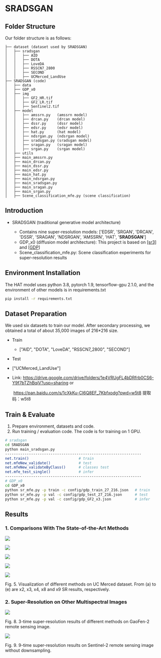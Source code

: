 # **SRADSGAN**

## Folder Structure

Our folder structure is as follows:

```
├── dataset (dataset used by SRADSGAN)
│   ├── sradsgan
│   │   ├── AID
│   │   ├── DOTA
│   │   ├── LoveDA
│   │   ├── RSSCN7_2800
│   │   ├── SECOND
│   │   ├── UCMerced_LandUse
├── SRADSGAN (code)
│   ├── data
│   ├── GDP_x0
│   ├── img
│   │   ├── GF2_HR.tif
│   │   ├── GF2_LR.tif
│   │   ├── Sentinel2.tif
│   ├── model
│   │   ├── amssrn.py   (amssrn model)
│   │   ├── drcan.py    (drcan model)
│   │   ├── dssr.py     (dssr model)
│   │   ├── edsr.py     (edsr model)
│   │   ├── hat.py      (hat model)
│   │   ├── ndsrgan.py  (ndsrgan model)
│   │   ├── sradsgan.py (sradsgan model)
│   │   ├── sragan.py   (sragan model)
│   │   ├── srgan.py    (srgan model)
│   ├── utils
│   ├── main_amssrn.py
│   ├── main_drcan.py
│   ├── main_dssr.py
│   ├── main_edsr.py
│   ├── main_hat.py
│   ├── main_ndsrgan.py
│   ├── main_sradsgan.py
│   ├── main_sragan.py
│   ├── main_srgan.py
│   ├── Scene_classification_mfe.py (scene classification)
```

## Introduction

- SRADSGAN (traditional generative model architecture)

  - Contains nine super-resolution models: ['EDSR', 'SRGAN', 'DRCAN', 'DSSR', 'SRAGAN', 'NDSRGAN', 'AMSSRN', 'HAT', '**SRADSGAN**']
  - GDP_x0 (diffusion model architecture): This project is based on [[sr3]](https://github.com/Janspiry/Image-Super-Resolution-via-Iterative-Refinement) and [[GDP](https://github.com/Fayeben/GenerativeDiffusionPrior)]
  - Scene_classification_mfe.py: Scene classification experiments for super-resolution results


## Environment Installation

The HAT model uses python 3.8, pytorch 1.9, tensorflow-gpu 2.1.0, and the environment of other models is in requirements.txt

```bash
pip install -r requirements.txt
```

## Dataset Preparation

We used six datasets to train our model. After secondary processing, we obtained a total of about 35,000 images of 216*216 size.  

- Train
  
  - ["AID", "DOTA", "LoveDA", "RSSCN7_2800", "SECOND"]
  
- Test
  
- ["UCMerced_LandUse"]
  
- Link:   https://drive.google.com/drive/folders/1e4VRUgFL4bDRfrb0CS6-Y9f7bTZhBqiV?usp=sharing   or  

  ​            https://pan.baidu.com/s/1cXkKu-CI6Q8EF_7Kbfxodg?pwd=w5t8   提取码：w5t8

## Train & Evaluate
1. Prepare environment, datasets and code.
2. Run training / evaluation code. The code is for training on 1 GPU.

```bash
# sradsgan
cd SRADSGAN
python main_sradsgan.py
---------------------------------------------------------------
net.train()                       # train
net.mfeNew_validate()             # test
net.mfeNew_validateByClass()      # classes test
net.mfe_test_single()             # infer
---------------------------------------------------------------
# GDP_x0
cd GDP_x0
python sr_mfe.py -p train -c config/gdp_train_27_216.json   # train
python sr_mfe.py -p val -c config/gdp_test_27_216.json      # test
python sr_mfe.py -p val -c config/gdp_GF2_x3.json           # infer

```

## Results

### 1. Comparisons With The State-of-the-Art Methods



![](D:\桌面\img\sradsgan\5.6\5.1\x2_x9_3k\x2_storagetanks_93.png)

![](D:\桌面\img\sradsgan\5.6\5.1\x2_x9_3k\x3_agricultural_16.png)

![](D:\桌面\img\sradsgan\5.6\5.1\x2_x9_3k\x4_buildings_92.png)

![](D:\桌面\img\sradsgan\5.6\5.1\x2_x9_3k\x8_habor_9.png)

![](D:\桌面\img\sradsgan\5.6\5.1\x2_x9_3k\x9_airplane_72.png)

Fig. 5. Visualization of different methods on UC Merced dataset. From (a) to (e) are x2, x3, x4, x8 and x9 SR results, respectively.

### 2. Super-Resolution on Other Multispectral Images

![](D:\桌面\img\sradsgan\5.6\5.3\GF2_5.3.png)

Fig. 8. 3-time super-resolution results of different methods on GaoFen-2 remote sensing image.

![](D:\桌面\img\sradsgan\5.6\5.3\Sentinel2_5.4.png)

Fig. 9. 9-time super-resolution results on Sentinel-2 remote sensing image without downsampling.
